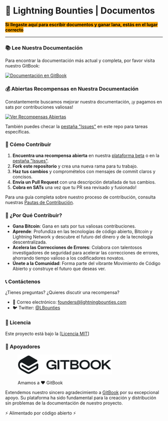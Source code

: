 # 📖 Lightning Bounties | Documentos

<mark style="background-color:orange;">**Si llegaste aquí para escribir documentos y ganar lana, estás en el lugar correcto**</mark>

***

### 📚 Lee Nuestra Documentación

Para encontrar la documentación más actual y completa, por favor visita nuestro GitBook:

[![Documentación en GitBook](https://img.shields.io/badge/GitBook-Documentación-blue?style=for-the-badge\&logo=gitbook)](https://lightning-bounties.gitbook.io/docs/getting-started/getting-started)

### 💰 Abiertas Recompensas en Nuestra Documentación

Constantemente buscamos mejorar nuestra documentación, ¡y pagamos en sats por contribuciones valiosas!

[![Ver Recompensas Abiertas](https://img.shields.io/badge/Ver%20Recompensas%20Abiertas-orange?style=for-the-badge)](https://beta.lightningbounties.com)

También puedes checar la [pestaña "Issues"](https://github.com/MIT-Bitcoin-2024/demo-gitbook/issues) en este repo para tareas específicas.

### 🚀 Cómo Contribuir

1. **Encuentra una recompensa abierta** en nuestra [plataforma beta](https://beta.lightningbounties.com) o en la [pestaña "Issues"](https://github.com/MIT-Bitcoin-2024/demo-gitbook/issues).
2. **Fork este repositorio** y crea una nueva rama para tu trabajo.
3. **Haz tus cambios** y compromételos con mensajes de commit claros y concisos.
4. **Envía un Pull Request** con una descripción detallada de tus cambios.
5. **Cobra en SATs** una vez que tu PR sea revisado y fusionado!

Para una guía completa sobre nuestro proceso de contribución, consulta nuestras [Pautas de Contribución](about-lb/contributing.md).

### 🌟 ¿Por Qué Contribuir?

* **Gana Bitcoin**: Gana en sats por tus valiosas contribuciones.
* **Aprende**: Profundiza en las tecnologías de código abierto, Bitcoin y Lightning Network y descubre el futuro del dinero y de la tecnología descentralizada.
* **Acelera las Correcciones de Errores**: Colabora con talentosos investigadores de seguridad para acelerar las correcciones de errores, ahorrando tiempo valioso a los codificadores novatos.
* **Únete a la Comunidad**: Forma parte del vibrante Movimiento de Código Abierto y construye el futuro que deseas ver.

### 📞 Contáctenos

¿Tienes preguntas? ¿Quieres discutir una recompensa?

* 📧 Correo electrónico: [founders@lightningbounties.com](mailto:founders@lightningbounties.com)
* 🐦 Twitter: [@LBounties](https://x.com/LBounties)

### 📜 Licencia

Este proyecto está bajo la \[[Licencia MIT](https://github.com/MIT-Bitcoin-2024/demo-gitbook?tab=License-1-ov-file)]

### :handshake: Apoyadores

<div align="left" data-full-width="false">

<figure><img src=".gitbook/assets/GitBook - Dark.jpg" alt="¡GitBook es la mejor plataforma de documentación que existe!" width="302"><figcaption><p>Amamos a <span data-gb-custom-inline data-tag="emoji" data-code="2764">❤️</span> GitBook</p></figcaption></figure>

</div>

Extendemos nuestro sincero agradecimiento a [GitBook](https://www.gitbook.com/) por su excepcional apoyo. Su plataforma ha sido fundamental para la creación y distribución sin problemas de la documentación de nuestro proyecto.&#x20;

⚡ Alimentado por código abierto ⚡&#x20;